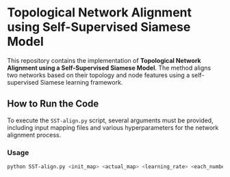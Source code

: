# Topological Network Alignment using Self-Supervised Siamese Model

This repository contains the implementation of **Topological Network Alignment using a Self-Supervised Siamese Model**. The method aligns two networks based on their topology and node features using a self-supervised Siamese learning framework.

## How to Run the Code

To execute the `SST-align.py` script, several arguments must be provided, including input mapping files and various hyperparameters for the network alignment process.

### Usage

```bash
python SST-align.py <init_map> <actual_map> <learning_rate> <each_number> <batch_size>
